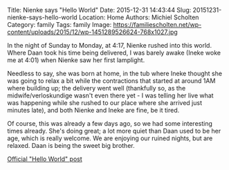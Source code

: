 Title: Nienke says "Hello World"
Date: 2015-12-31 14:43:44
Slug: 20151231-nienke-says-hello-world
Location: Home
Authors: Michiel Scholten
Category: family
Tags: family
Image: https://familiescholten.net/wp-content/uploads/2015/12/wp-1451289526624-768x1027.jpg

In the night of Sunday to Monday, at 4:17, Nienke rushed into this
world. Where Daan took his time being delivered, I was barely awake
(Ineke woke me at 4:01) when Nienke saw her first lamplight.

Needless to say, she was born at home, in the tub where Ineke thought
she was going to relax a bit while the contractions that started at
around 1AM where building up; the delivery went well (thankfully so, as
the midwife/verloskundige wasn't even there yet - I was telling her live
what was happening while she rushed to our place where she arrived just
minutes late), and both Nienke and Ineke are fine, be it tired.

Of course, this was already a few days ago, so we had some interesting
times already. She's doing great; a lot more quiet than Daan used to be
her age, which is really welcome. We are enjoying our ruined nights, but
are relaxed. Daan is being the sweet big brother.

[Official "Hello World" post](http://familiescholten.net/2015/12/hallo-wereld/)
